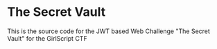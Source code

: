 # The Secret Vault  
 This is the source code for the JWT based Web Challenge "The Secret Vault" for the GirlScript CTF
